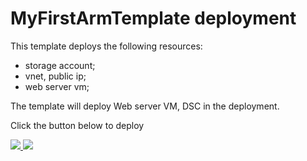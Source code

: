 # MyFirstArmTemplate deployment

This template deploys the following resources:

<ul><li>storage account;</li><li>vnet, public ip;</li><li>web server vm;</li></ul>

The template will deploy Web server VM, DSC in the deployment.

Click the button below to deploy

<a href="https://portal.azure.com/#create/Microsoft.Template/uri/https%3A%2F%2Fraw.githubusercontent.com%2FFlorianKirchner%2Ftest%2Fmaster%2FMyFirstArmTemplate%2Fazuredeploy.json" target="_blank">
    <img src="http://azuredeploy.net/deploybutton.png"/>
</a>
<a href="http://armviz.io/#/?load=https%3A%2F%2Fraw.githubusercontent.com%2FFlorianKirchner%2Ftest%2Fmaster%2FMyFirstArmTemplate%2Fazuredeploy.json" target="_blank">
    <img src="http://armviz.io/visualizebutton.png"/>
</a>

